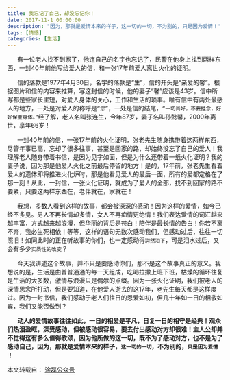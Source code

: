 ```yaml
---
title: 我忘记了自己，却没忘记你！
date: 2017-11-1 00:00:00
description: "因为，那就是爱情本来的样子，这一切的一切，不为别的，只是因为爱情！"
tags: [情感]
categories: [生活]
---
```


&nbsp;&nbsp;&nbsp;&nbsp;&nbsp;&nbsp;有一位老人找不到家了，他连自己的名字也忘记了，民警在他身上找到两样东西，一封40年前他写给爱人的信，和一张17年前爱人离世火化的证明。



&nbsp;&nbsp;&nbsp;&nbsp;&nbsp;&nbsp;信的落款是1977年4月30日，名字的落款是“生”，信的开头是“亲爱的馨”。根据图片和信的内容来推算，写这封信的时候，他的妻子“馨”应该是43岁。信中所写都是些家长里短，对爱人身体的关心，工作和生活的琐事。唯有信中有两处最感人的地方，一处是对爱人的称呼是`“您”`，一处是信的结尾，`“一切尚好，不要挂念，好好保重身体。”`经了解，老人名叫张连生，今年87岁，妻子名叫孙懿馨，2000年离世，享年66岁！


&nbsp;&nbsp;&nbsp;&nbsp;&nbsp;&nbsp;一封40年前的信，一张17年前的火化证明，张老先生随身携带着这两样东西，尽管年事已高，忘却了很多往事，甚至是回家的路，却始终没忘了自己的爱人！我理解老人随身带着书信，是因为见字如面，但是为什么还带着一纸火化证明？我的妻子说，因为那是他爱人火化之前最后停留的地方！是的，17年前，张老先生看着爱人的遗体即将推进火化炉时，那是他看见爱人的最后一面，所有的爱都定格在了那一刻！从此，一封信，一张火化证明，就成为了爱人的全部，找不到回家的路不要紧，只要这两样东西在，老伴就在，家就在！



&nbsp;&nbsp;&nbsp;&nbsp;&nbsp;&nbsp;我想，多数人看到这样的故事，都会被深深的感动！因为这样的爱情，如今已经不多见。男人不再长情却多情，女人不再痴情更绝情！我们表达爱情的词汇越来越丰富，方式越来越浪漫，但华丽的背后是苍白！陪伴是最长情的告白！你若不离不弃，我必生死相依！等等，这样的语句无数次感动我们，但感动过后，往往一切照旧！如同此时的正在听故事的你们，也一定感动得`潸然泪下`，可是泪水过后，又会有多少`实质性的改变`？

 &nbsp;&nbsp;&nbsp;&nbsp;&nbsp;&nbsp;今天我讲述这个故事，并不只是要感动你们，那不是这个故事真正的意义。我想说的是，生活是由普普通通的每一天组成，吃喝拉撒上班下班，枯燥的循环往复是生活的大多数，激情与浪漫只是偶尔的点缀。因为一张火化证明，我们被老人的深情思念所打动，但是要知道，在他爱人逝去的这17年，老先生每天都是这样度过。因为一封书信，我们感动于老人们往日的恩爱如初，但几十年如一日的相敬如宾，我们又能否做到？



 &nbsp;&nbsp;&nbsp;&nbsp;&nbsp;&nbsp;**动人的爱情故事往往如此，一日的相爱是平凡，日复一日的相守是经典！观众们热泪盈眶，深受感动，但被感动很容易，要去付出感动对方却很难！主人公却并不觉得这有多么值得歌颂，因为他所做的这一切，既不为了感动对方，也不是为了感动自己，因为，那就是爱情本来的样子，`这一切的一切`，不为别的，`只是因为爱情` ！**

本文转载自： [涂磊公众号](http://mp.weixin.qq.com/s/XeniC_LMro1fYJNrw-h3tg)

<!-- ![图片](/public_s/images/mmexport1499932133535.jpeg) -->
